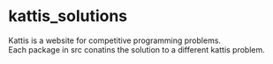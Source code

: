 # kattis_solutions
Kattis is a website for competitive programming problems. <br/>
Each package in src conatins the solution to a different kattis problem. 
